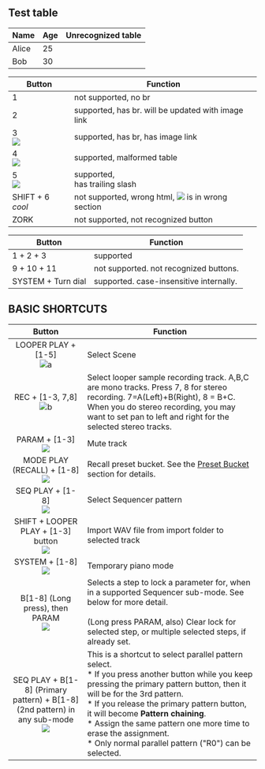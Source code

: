 ## Test table

| Name  | Age | Unrecognized table |
|-------|-----|--------------------|
| Alice | 25  |                    |       
| Bob   | 30  |                    |


| Button             | Function                                           |
|--------------------|----------------------------------------------------|
| 1                  | not supported, no br                               |
| 2 <br>             | supported, has br. will be updated with image link |
| 3 <br> ![](./poop) | supported, has br, has image link                  |
 4 <br> ![](./poop) | supported, malformed table
| 5 <br/> ![](./poop) | supported, <br/> has trailing slash          |
| SHIFT + 6 <i>cool</i> | not supported, wrong html, ![](./poop) is in wrong section          |
| ZORK               | not supported, not recognized button               |

| Button                  | Function                                |
|-------------------------|-----------------------------------------|
| 1 + 2 + 3 <br>          | supported                               |
| 9 + 10 + 11 <br>        | not supported. not recognized buttons.  |
| SYSTEM + Turn dial <br> | supported. case-insensitive internally. |

## BASIC SHORTCUTS

Button | Function
:------------: | -------------
LOOPER PLAY + [1-5] <br> ![a](./manual_images/but/lplay_1..5.png) | Select Scene
REC + [1-3, 7,8] <br> ![b](./manual_images/but/lr_1..378.png) | Select looper sample recording track. A,B,C are mono tracks. Press 7, 8 for stereo recording. 7=A(Left)+B(Right), 8 = B+C. When you do stereo recording, you may want to set pan to left and right for the selected stereo tracks. 
PARAM + [1-3] <br> ![](./manual_images/but/param_1..3.png) | Mute track
MODE PLAY (RECALL) + [1-8] <br> ![](./manual_images/but/mplay_1..8.png) | Recall preset bucket. See the [Preset Bucket](#preset-bucket) section for details.
SEQ PLAY + [1-8] <br> ![](./manual_images/but/mplay_1..8_d.png) | Select Sequencer pattern
SHIFT + LOOPER PLAY + [1-3] button <br> ![](./manual_images/but/s_lplay_1..3.png) | Import WAV file from import folder to selected track
SYSTEM + [1-8] <br> ![](./manual_images/but/sys_1..8.png) | Temporary piano mode
B[1-8] (Long press), then PARAM<br> ![](./manual_images/but/1..8_param.png) | Selects a step to lock a parameter for, when in a supported Sequencer sub-mode. See below for more detail.<br><br>(Long press PARAM, also) Clear lock for selected step, or multiple selected steps, if already set.
SEQ PLAY + B[1-8] (Primary pattern) + B[1-8] (2nd pattern) in any sub-mode <br> ![](manual_images/but/splay_1234567812345678.png) | This is a shortcut to select parallel pattern select. <br> * If you press another button while you keep pressing the primary pattern button, then it will be for the 3rd pattern.<br> * If you release the primary pattern button, it will become **Pattern chaining**. <br> * Assign the same pattern one more time to erase the assignment. <br> * Only normal parallel pattern ("R0") can be selected. 
